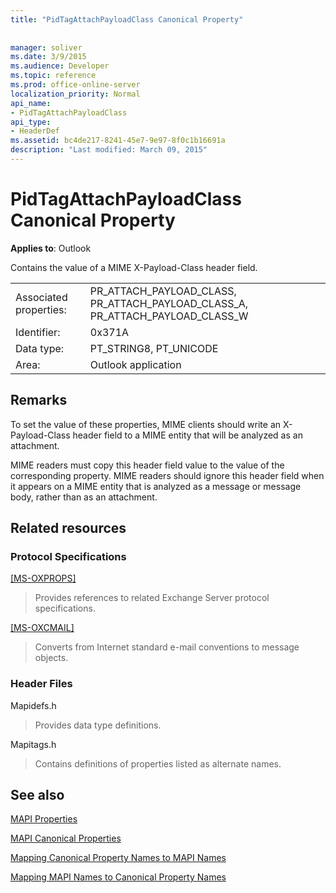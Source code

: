 ```yaml
---
title: "PidTagAttachPayloadClass Canonical Property"
 
 
manager: soliver
ms.date: 3/9/2015
ms.audience: Developer
ms.topic: reference
ms.prod: office-online-server
localization_priority: Normal
api_name:
- PidTagAttachPayloadClass
api_type:
- HeaderDef
ms.assetid: bc4de217-8241-45e7-9e97-8f0c1b16691a
description: "Last modified: March 09, 2015"
---
```


# PidTagAttachPayloadClass Canonical Property

  
  
**Applies to**: Outlook 
  
Contains the value of a MIME X-Payload-Class header field.
  
|||
|:-----|:-----|
|Associated properties:  <br/> |PR_ATTACH_PAYLOAD_CLASS, PR_ATTACH_PAYLOAD_CLASS_A, PR_ATTACH_PAYLOAD_CLASS_W  <br/> |
|Identifier:  <br/> |0x371A  <br/> |
|Data type:  <br/> |PT_STRING8, PT_UNICODE  <br/> |
|Area:  <br/> |Outlook application  <br/> |
   
## Remarks

To set the value of these properties, MIME clients should write an X-Payload-Class header field to a MIME entity that will be analyzed as an attachment.
  
MIME readers must copy this header field value to the value of the corresponding property. MIME readers should ignore this header field when it appears on a MIME entity that is analyzed as a message or message body, rather than as an attachment.
  
## Related resources

### Protocol Specifications

[[MS-OXPROPS]](http://msdn.microsoft.com/library/f6ab1613-aefe-447d-a49c-18217230b148%28Office.15%29.aspx)
  
> Provides references to related Exchange Server protocol specifications.
    
[[MS-OXCMAIL]](http://msdn.microsoft.com/library/b60d48db-183f-4bf5-a908-f584e62cb2d4%28Office.15%29.aspx)
  
> Converts from Internet standard e-mail conventions to message objects.
    
### Header Files

Mapidefs.h
  
> Provides data type definitions.
    
Mapitags.h
  
> Contains definitions of properties listed as alternate names.
    
## See also



[MAPI Properties](mapi-properties.md)
  
[MAPI Canonical Properties](mapi-canonical-properties.md)
  
[Mapping Canonical Property Names to MAPI Names](mapping-canonical-property-names-to-mapi-names.md)
  
[Mapping MAPI Names to Canonical Property Names](mapping-mapi-names-to-canonical-property-names.md)

